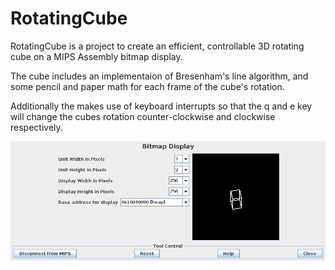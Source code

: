 RotatingCube
============

RotatingCube is a project to create an efficient, controllable 3D rotating cube on a MIPS Assembly bitmap display.

The cube includes an implementaion of Bresenham's line algorithm, and some pencil and paper math for each frame of the cube's rotation.

Additionally the makes use of keyboard interrupts so that the q and e key will change the cubes rotation counter-clockwise and clockwise respectively.

![screenshot](./Cube.png)
